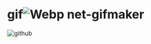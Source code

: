 # gif![Webp net-gifmaker](https://user-images.githubusercontent.com/98842524/152052024-9eb3b271-fe18-4102-8e47-1df670287609.gif)

![github](https://user-images.githubusercontent.com/98842524/152054912-384990d5-2d8f-437d-801f-5d559385b162.jpg)
